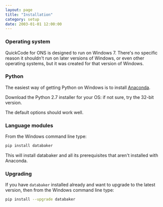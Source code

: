 ```yaml
---
layout: page
title: "Installation"
category: setup
date: 2003-01-01 12:00:00
---
```


### Operating system

QuickCode for ONS is designed to run on Windows 7. There's no specific reason it shouldn't
run on later versions of Windows, or even other operating systems, but it
was created for that version of Windows.

### Python

The easiest way of getting Python on Windows is to install [Anaconda](http://continuum.io/downloads).

Download the Python 2.7 installer for your OS: if not sure, try the 32-bit version.

The default options should work well.

### Language modules

From the Windows command line type:

```sh
pip install databaker
```

This will install databaker and all its prerequisites that aren't installed with Anaconda.

### Upgrading

If you have `databaker` installed already and want to upgrade to the
latest version, then from the Windows command line type:

```sh
pip install --upgrade databaker
```
